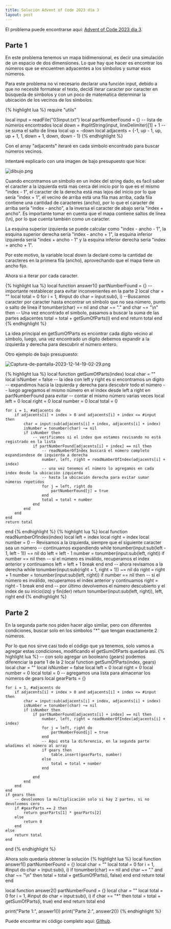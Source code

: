 ```yaml
---
title: Solución Advent of Code 2023 día 3
layout: post
---
```


El problema puede encontrarse aquí: [Advent of Code 2023 día 3](https://adventofcode.com/2023/day/3).

## Parte 1

En este problema tenemos un mapa bidimensional, es decir una simulación de un espacio de dos dimensiones.
Lo que hay que hacer es encontrar los números que se encuentren adyacentes a los símbolos y sumar esos números.

Para este problema no vi necesario declarar una función input, debido a que no necesité formatear el texto, decidí iterar caracter por caracter en búsqueda de símbolos y con un poco de matematica determinar la ubicación de los vecinos de los símbolos.

{% highlight lua %}
require "utils"

local input = readFile("03input.txt")
local partNumberFound = {} -- lista de números encontrados
local down = #splitString(input, lineDelimiter)[1] + 1 -- se suma el salto de línea
local up = -down
local adjacents = {-1, up - 1, up, up + 1, 1, down + 1, down, down - 1}
{% endhighlight %}

Con el array "adjacents" iteraré en cada simbolo encontrado para buscar números vecinos.

Intentaré explicarlo con una imagen de bajo presupuesto que hice:

![dibujo.png](https://i.postimg.cc/Wz50vqXb/dibujo.png)

Cuando encontramos un simbolo en un index del string dado, es facil saber el caracter a la izquierda está mas cerca del inicio por lo que es el mismo "index - 1", el caracter de la derecha está mas lejos del inicio por lo que sería "index + 1", el vecino de arriba está una fila mas arriba, cada fila contiene una cantidad de caracteres (ancho), por lo que el caracter de arriba sería "index - ancho", a la inversa el caracter de abajo sería "index + ancho". Es importante tomar en cuenta que el mapa contiene saltos de línea (\n), por lo que cuenta también como un caracter.

La esquina superior izquierda se puede calcular como "index - ancho - 1", la esquina superior derecha sería "index - ancho + 1", la esquina inferior izquierda sería "index + ancho - 1" y la esquina inferior derecha sería "index + ancho + 1".

Por este motivo, la variable local down la declaré como la cantidad de caracteres en la primera fila (ancho), aprovechando que el mapa tiene un ancho fijo.

Ahora si a iterar por cada caracter.

{% highlight lua %}
local function answer1()
    partNumberFound = {} -- importante restablecer para evitar inconvenientes en la parte 2
    local char = ""
    local total = 0
    for i = 1, #input do
        char = input:sub(i, i)
        --Buscamos caracter por caracter hasta encontrar un símbolo que no sea número, punto o salto de línea
        if tonumber(char) == nil and char ~= "." and char ~= "\n" then
            -- Una vez encontrado el simbolo, pasamos a buscar la suma de las partes adjacentes
            total = total + getSumOfParts(i)
        end
    end
    return total
end
{% endhighlight %}

La idea principal en getSumOfParts es encontrar cada dígito vecino al símbolo, luego, una vez encontrado un dígito debemos expandir a la izquierda y derecha para descubrir el número entero.

Otro ejemplo de bajo presupuesto:

![Captura-de-pantalla-2023-12-14-19-02-29.png](https://i.postimg.cc/rsGM05vM/Captura-de-pantalla-2023-12-14-19-02-29.png)

{% highlight lua %}
local function getSumOfParts(index)
    local char = ""
    local isNumber = false
    -- la idea con left y right es si encontramos un dígito
    -- expandimos hacia la izquierda y derecha para descubrir todo el número
    -- luego agregamos el mismo número en el index desde left a right en partNumberFound para evitar
    -- contar el mismo número varias veces
    local left = 0
    local right = 0
    local number = 0
    local total = 0

    for i = 1, #adjacents do
        if adjacents[i] + index > 0 and adjacents[i] + index <= #input then
            char = input:sub(adjacents[i] + index, adjacents[i] + index)
            isNumber = tonumber(char) ~= nil
            if isNumber then
                -- verificamos si el index que estamos revisando no está registrado en la lista
                if partNumberFound[adjacents[i] + index] == nil then
                    -- readNumberOfIndex buscará el número completo expandiendose de izquierda a derecha
                    number, left, right = readNumberOfIndex(adjacents[i] + index)
                    -- una vez tenemos el número lo agregamos en cada index desde la ubicación izquierda
                    -- hasta la ubicación derecha para evitar sumar números repetidos
                    for j = left, right do
                        partNumberFound[j] = true
                    end
                    total = total + number
                end
            end
        end
    end
    return total
end
{% endhighlight %}
{% highlight lua %}
local function readNumberOfIndex(index)
    local left = index
    local right = index
    local number = 0
    -- Revisamos a la izquierda, siempre que el siguiente caracter sea un número
    -- continuamos expandiendo
    while tonumber(input:sub(left - 1, left - 1)) ~= nil do
        left = left - 1
        number = tonumber(input:sub(left, right))
        if number == nil then
            -- si el número es inválido, recuperamos el index anterior y continuamos
            left = left + 1
            break
        end
    end
    -- ahora revisamos a la derecha
    while tonumber(input:sub(right + 1, right + 1)) ~= nil do
        right = right + 1
        number = tonumber(input:sub(left, right))
        if number == nil then
            -- si el número es inválido, recuperamos el index anterior y continuamos
            right = right - 1
            break
        end
    end
    -- por último devolvemos el número descubierto y el index de su inicio(izq) y fin(der)
    return tonumber(input:sub(left, right)), left, right
end
{% endhighlight %}

## Parte 2

En la segunda parte nos piden hacer algo similar, pero con diferentes condiciones, buscar solo en los símbolos "*" que tengan exactamente 2 números.

Por lo que nos sirve casi todo el código que ya tenemos, solo vamos a agregar estas condiciones, modificando el getSumOfParts quedaría así.
{% highlight lua %}
-- con solo agregar un booleano (gears) podemos diferenciar la parte 1 de la 2
local function getSumOfParts(index, gears)
    local char = ""
    local isNumber = false
    local left = 0
    local right = 0
    local number = 0
    local total = 0
    -- agregamos una lista para almacenar los números de gears
    local gearParts = {}

    for i = 1, #adjacents do
        if adjacents[i] + index > 0 and adjacents[i] + index <= #input then
            char = input:sub(adjacents[i] + index, adjacents[i] + index)
            isNumber = tonumber(char) ~= nil
            if isNumber then
                if partNumberFound[adjacents[i] + index] == nil then
                    number, left, right = readNumberOfIndex(adjacents[i] + index)
                    for j = left, right do
                        partNumberFound[j] = true
                    end
                    -- Aqui esta la diferencia, en la segunda parte añadimos el número al array
                    if gears then
                        table.insert(gearParts, number)
                    else
                        total = total + number
                    end

                end
            end
        end
    end
    if gears then
        -- devolvemos la multiplicación solo si hay 2 partes, si no devolvemos cero
        if #gearParts == 2 then
            return gearParts[1] * gearParts[2]
        else
            return 0
        end
    else
        return total
    end
end
{% endhighlight %}

Ahora solo quedaría obtener la solución
{% highlight lua %}
local function answer1()
    partNumberFound = {}
    local char = ""
    local total = 0
    for i = 1, #input do
        char = input:sub(i, i)
        if tonumber(char) == nil and char ~= "." and char ~= "\n" then
            total = total + getSumOfParts(i, false)
        end
    end
    return total
end

local function answer2()
    partNumberFound = {}
    local char = ""
    local total = 0
    for i = 1, #input do
        char = input:sub(i, i)
        if char == "*" then
            total = total + getSumOfParts(i, true)
        end
    end
    return total
end

print("Parte 1:", answer1())
print("Parte 2:", answer2())
{% endhighlight %}

Puede encontrar mi código completo aquí: [Github](https://github.com/DeybisMelendez/AdventOfCode).